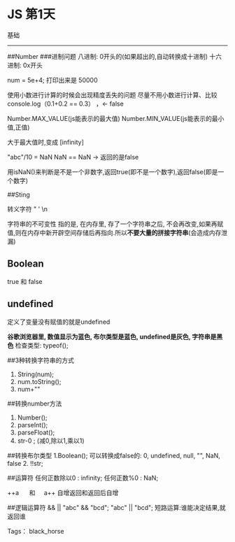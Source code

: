 # JS 第1天

基础

---

##Number
###进制问题
八进制: 0开头的(如果超出的,自动转换成十进制)
十六进制: 0x开头

num = 5e+4;
打印出来是 50000

使用小数进行计算的时候会出现精度丢失的问题
尽量不用小数进行计算、比较
console.log（0.1+0.2 == 0.3） ，← false

Number.MAX_VALUE(js能表示的最大值)
Number.MIN_VALUE(js能表示的最小值,正值)

大于最大值时,变成 [infinity]

"abc"/10 = NaN
NaN == NaN  → 返回的是false

用isNaN()来判断是不是一个非数字,返回true(即不是一个数字),返回false(即是一个数字)

##Sting

转义字符
\"    \'    \n

字符串的不可变性
指的是, 在内存里, 存了一个字符串之后, 不会再改变,如果再赋值,则在内存中新开辟空间存储后再指向.所以**不要大量的拼接字符串**(会造成内存泄漏)

## Boolean

true 和 false

## undefined

定义了变量没有赋值的就是undefined

**谷歌浏览器里, 数值显示为蓝色, 布尔类型是蓝色, undefined是灰色, 字符串是黑色**
检查类型: typeof();

##3种转换字符串的方式
1. String(num);
2. num.toString();
3. num+""

##转换number方法
1. Number();
2. parseInt();
3. parseFloat();
4. str-0 ; (减0,除以1,乘以1)

##转换布尔类型
1.Boolean();
可以转换成false的: 0, undefined, null, "", NaN, false
2. !!str;

##运算符
任何正数除以0 : infinity;
任何正数%0 : NaN;

++a &nbsp;&nbsp;&nbsp;&nbsp;&nbsp;和&nbsp;&nbsp;&nbsp;&nbsp;   a++
自增返回和返回后自增

##逻辑运算符
&& ||
"abc" && "bcd"; 
"abc" || "bcd";
短路运算:谁能决定结果,就返回谁



Tags： black_horse
